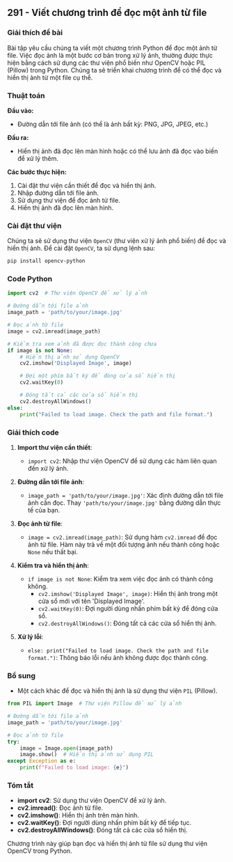 ## 291 - Viết chương trình để đọc một ảnh từ file

### Giải thích đề bài

Bài tập yêu cầu chúng ta viết một chương trình Python để đọc một ảnh từ file. Việc đọc ảnh là một bước cơ bản trong xử lý ảnh, thường được thực hiện bằng cách sử dụng các thư viện phổ biến như OpenCV hoặc PIL (Pillow) trong Python. Chúng ta sẽ triển khai chương trình để có thể đọc và hiển thị ảnh từ một file cụ thể.

### Thuật toán

**Đầu vào:**
- Đường dẫn tới file ảnh (có thể là ảnh bất kỳ: PNG, JPG, JPEG, etc.)

**Đầu ra:**
- Hiển thị ảnh đã đọc lên màn hình hoặc có thể lưu ảnh đã đọc vào biến để xử lý thêm.

**Các bước thực hiện:**
1. Cài đặt thư viện cần thiết để đọc và hiển thị ảnh.
2. Nhập đường dẫn tới file ảnh.
3. Sử dụng thư viện để đọc ảnh từ file.
4. Hiển thị ảnh đã đọc lên màn hình.

### Cài đặt thư viện

Chúng ta sẽ sử dụng thư viện `OpenCV` (thư viện xử lý ảnh phổ biến) để đọc và hiển thị ảnh. Để cài đặt `OpenCV`, ta sử dụng lệnh sau:

```bash
pip install opencv-python
```

### Code Python

```python
import cv2  # Thư viện OpenCV để xử lý ảnh

# Đường dẫn tới file ảnh
image_path = 'path/to/your/image.jpg'

# Đọc ảnh từ file
image = cv2.imread(image_path)

# Kiểm tra xem ảnh đã được đọc thành công chưa
if image is not None:
    # Hiển thị ảnh sử dụng OpenCV
    cv2.imshow('Displayed Image', image)

    # Đợi một phím bất kỳ để đóng cửa sổ hiển thị
    cv2.waitKey(0)

    # Đóng tất cả các cửa sổ hiển thị
    cv2.destroyAllWindows()
else:
    print("Failed to load image. Check the path and file format.")
```

### Giải thích code

1. **Import thư viện cần thiết**:
   - `import cv2`: Nhập thư viện OpenCV để sử dụng các hàm liên quan đến xử lý ảnh.

2. **Đường dẫn tới file ảnh**:
   - `image_path = 'path/to/your/image.jpg'`: Xác định đường dẫn tới file ảnh cần đọc. Thay `'path/to/your/image.jpg'` bằng đường dẫn thực tế của bạn.

3. **Đọc ảnh từ file**:
   - `image = cv2.imread(image_path)`: Sử dụng hàm `cv2.imread` để đọc ảnh từ file. Hàm này trả về một đối tượng ảnh nếu thành công hoặc `None` nếu thất bại.

4. **Kiểm tra và hiển thị ảnh**:
   - `if image is not None`: Kiểm tra xem việc đọc ảnh có thành công không.
     - `cv2.imshow('Displayed Image', image)`: Hiển thị ảnh trong một cửa sổ mới với tên 'Displayed Image'.
     - `cv2.waitKey(0)`: Đợi người dùng nhấn phím bất kỳ để đóng cửa sổ.
     - `cv2.destroyAllWindows()`: Đóng tất cả các cửa sổ hiển thị ảnh.

5. **Xử lý lỗi**:
   - `else: print("Failed to load image. Check the path and file format.")`: Thông báo lỗi nếu ảnh không được đọc thành công.

### Bổ sung

- Một cách khác để đọc và hiển thị ảnh là sử dụng thư viện `PIL` (Pillow).

```python
from PIL import Image  # Thư viện Pillow để xử lý ảnh

# Đường dẫn tới file ảnh
image_path = 'path/to/your/image.jpg'

# Đọc ảnh từ file
try:
    image = Image.open(image_path)
    image.show()  # Hiển thị ảnh sử dụng PIL
except Exception as e:
    print(f"Failed to load image: {e}")
```

### Tóm tắt

- **import cv2**: Sử dụng thư viện OpenCV để xử lý ảnh.
- **cv2.imread()**: Đọc ảnh từ file.
- **cv2.imshow()**: Hiển thị ảnh trên màn hình.
- **cv2.waitKey()**: Đợi người dùng nhấn phím bất kỳ để tiếp tục.
- **cv2.destroyAllWindows()**: Đóng tất cả các cửa sổ hiển thị.

Chương trình này giúp bạn đọc và hiển thị ảnh từ file sử dụng thư viện OpenCV trong Python.